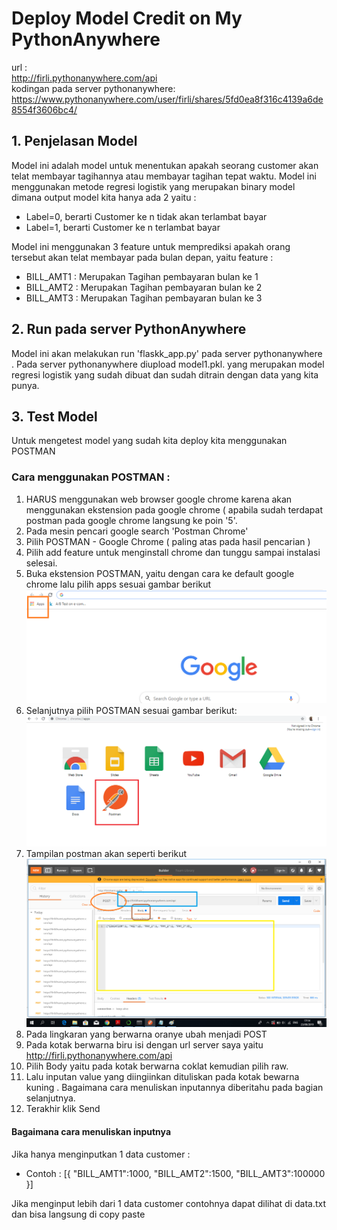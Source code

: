 # Deploy Model Credit on My PythonAnywhere
url :<br>
http://firli.pythonanywhere.com/api <br>
kodingan pada server pythonanywhere: <br>
https://www.pythonanywhere.com/user/firli/shares/5fd0ea8f316c4139a6de8554f3606bc4/

## 1. Penjelasan Model
Model ini adalah model untuk menentukan apakah seorang customer akan telat membayar tagihannya atau membayar tagihan tepat waktu. Model ini menggunakan metode regresi logistik yang merupakan binary model dimana output model kita hanya ada  2 yaitu :
* Label=0, berarti Customer ke n  tidak akan terlambat bayar
* Label=1, berarti Customer ke n  terlambat bayar

Model ini menggunakan 3 feature untuk memprediksi apakah orang tersebut akan telat membayar pada bulan depan, yaitu feature :
* BILL_AMT1 : Merupakan Tagihan pembayaran bulan ke 1
* BILL_AMT2 : Merupakan Tagihan pembayaran bulan ke 2
* BILL_AMT3 : Merupakan Tagihan pembayaran bulan ke 3

## 2. Run pada server PythonAnywhere
Model ini akan melakukan run 'flaskk_app.py' pada server pythonanywhere .
Pada server pythonanywhere diupload model1.pkl. yang merupakan model regresi logistik yang sudah dibuat dan sudah ditrain dengan data yang kita punya.

## 3. Test Model
Untuk mengetest model yang sudah kita deploy kita menggunakan POSTMAN

### Cara menggunakan POSTMAN :
1. HARUS menggunakan web browser google chrome karena akan menggunakan ekstension pada google chrome ( apabila sudah terdapat postman pada google chrome langsung ke poin '5'.
2. Pada mesin pencari google search 'Postman Chrome'
3. Pilih POSTMAN - Google Chrome  ( paling atas pada hasil pencarian )
4. Pilih add feature untuk menginstall chrome dan tunggu sampai instalasi selesai.
5. Buka ekstension POSTMAN, yaitu dengan cara ke default google chrome lalu pilih apps sesuai gambar berikut
 ![](https://raw.githubusercontent.com/firliilhami/API/master/buka_postman.png)
6. Selanjutnya pilih POSTMAN sesuai gambar berikut:
 ![](https://raw.githubusercontent.com/firliilhami/API/master/pilih_postman.png)
7. Tampilan postman akan seperti berikut
 ![](https://raw.githubusercontent.com/firliilhami/API/master/gambar%20postman.png)
8. Pada lingkaran yang berwarna oranye ubah menjadi POST
9. Pada kotak berwarna biru isi dengan url server saya yaitu http://firli.pythonanywhere.com/api
10. Pilih Body yaitu pada kotak berwarna coklat kemudian pilih raw.
11. Lalu inputan value yang diingiinkan dituliskan pada kotak bewarna kuning . Bagaimana cara menuliskan inputannya diberitahu pada bagian selanjutnya.
12. Terakhir klik Send

#### Bagaimana cara menuliskan inputnya
Jika hanya menginputkan 1 data customer :
* Contoh : [{ "BILL_AMT1":1000, "BILL_AMT2":1500, "BILL_AMT3":100000 }]

Jika menginput lebih dari 1 data customer contohnya dapat dilihat di data.txt dan bisa langsung di copy paste



